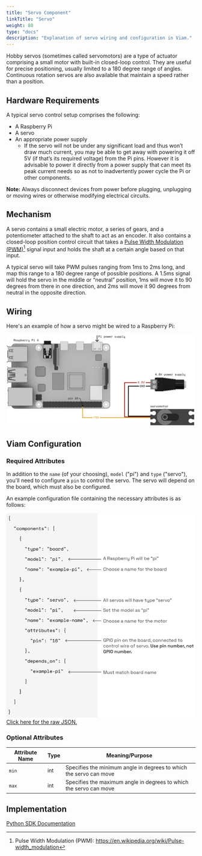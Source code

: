 ```yaml
---
title: "Servo Component"
linkTitle: "Servo"
weight: 80
type: "docs"
description: "Explanation of servo wiring and configuration in Viam."
---
```


Hobby servos (sometimes called servomotors) are a type of actuator comprising a small motor with built-in closed-loop control.
They are useful for precise positioning, usually limited to a 180 degree range of angles.
Continuous rotation servos are also available that maintain a speed rather than a position.

## Hardware Requirements
A typical servo control setup comprises the following:

- A Raspberry Pi
- A servo
- An appropriate power supply
    - If the servo will not be under any significant load and thus won’t draw much current, you may be able to get away with powering it off 5V (if that’s its required voltage) from the Pi pins.
    However it is advisable to power it directly from a power supply that can meet its peak current needs so as not to inadvertently power cycle the Pi or other components.

**Note:**
    Always disconnect devices from power before plugging, unplugging or moving wires or otherwise modifying electrical circuits.

## Mechanism
A servo contains a small electric motor, a series of gears, and a potentiometer attached to the shaft to act as an encoder.
It also contains a closed-loop position control circuit that takes a <a href="https://en.wikipedia.org/wiki/Pulse-width_modulation)" target="_blank">Pulse Width Modulation (PWM)</a>[^pwm] signal input and holds the shaft at a certain angle based on that input.

[^pwm]: Pulse Width Modulation (PWM): <a href="https://en.wikipedia.org/wiki/Pulse-width_modulation" target="_blank">ht<span></span>tps://en.wikipedia.org/wiki/Pulse-width_modulation</a>

A typical servo will take PWM pulses ranging from 1ms to 2ms long, and map this range to a 180 degree range of possible positions.
A 1.5ms signal will hold the servo in the middle or “neutral” position, 1ms will move it to 90 degrees from there in one direction, and 2ms will move it 90 degrees from neutral in the opposite direction.

## Wiring
Here's an example of how a servo might be wired to a Raspberry Pi:  

![servo-wiring](../img/servo-wiring.png)

## Viam Configuration

### Required Attributes
In addition to the `name` (of your choosing), `model` ("pi") and `type` ("servo"), you'll need to configure a `pin` to control the servo.
The servo will depend on the board, which must also be configured.

An example configuration file containing the necessary attributes is as follows:  

![servo-JSON](../img/servo-json.png)
[Click here for the raw JSON.](../example-configs/servo-config.json)

### Optional Attributes
Attribute Name | Type | Meaning/Purpose
-------------- | ---- | ---------------
`min` | int | Specifies the minimum angle in degrees to which the servo can move  
`max` | int | Specifies the maximum angle in degrees to which the servo can move

## Implementation
[Python SDK Documentation](https://python.viam.dev/autoapi/viam/components/servo/index.html)
